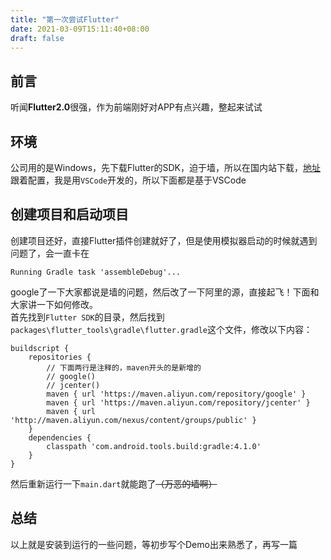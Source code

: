 ```yaml
---
title: "第一次尝试Flutter"
date: 2021-03-09T15:11:40+08:00
draft: false
---
```


## 前言
听闻**Flutter2.0**很强，作为前端刚好对APP有点兴趣，整起来试试

## 环境
公司用的是Windows，先下载Flutter的SDK，迫于墙，所以在国内站下载，[地址](https://flutter.cn/docs/get-started/install/windows)  
跟着配置，我是用`VSCode`开发的，所以下面都是基于VSCode

## 创建项目和启动项目
创建项目还好，直接Flutter插件创建就好了，但是使用模拟器启动的时候就遇到问题了，会一直卡在
```
Running Gradle task 'assembleDebug'...
```
google了一下大家都说是墙的问题，然后改了一下阿里的源，直接起飞！下面和大家讲一下如何修改。  
首先找到`Flutter SDK`的目录，然后找到`packages\flutter_tools\gradle\flutter.gradle`这个文件，修改以下内容：
```
buildscript {
    repositories {
        // 下面两行是注释的，maven开头的是新增的
        // google()
        // jcenter()
        maven { url 'https://maven.aliyun.com/repository/google' }
        maven { url 'https://maven.aliyun.com/repository/jcenter' }
        maven { url 'http://maven.aliyun.com/nexus/content/groups/public' }
    }
    dependencies {
        classpath 'com.android.tools.build:gradle:4.1.0'
    }
}
```
然后重新运行一下`main.dart`就能跑了<strike>（万恶的墙啊）</strike>

## 总结
以上就是安装到运行的一些问题，等初步写个Demo出来熟悉了，再写一篇